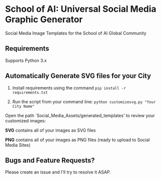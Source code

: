 # School of AI: Universal Social Media Graphic Generator
Social Media Image Templates for the School of AI Global Community

## Requirements
Supports Python 3.x

## Automatically Generate SVG files for your City
1. Install requirements using the command `pip install -r requirements.txt`

2. Run the script from your command line:
`python customizesvg.py "Your City Name"`

Open the path `Social_Media_Assets/generated_templates' to review your customized images:

**SVG** contains all of your images as SVG files

**PNG** contains all of your images as PNG files (ready to upload to Social Media Sites)

## Bugs and Feature Requests? 
Please create an issue and I'll try to resolve it ASAP.
